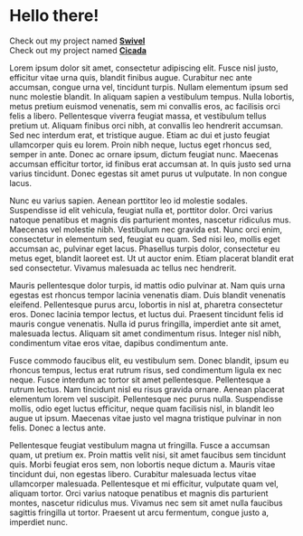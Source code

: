 # Hello there!
Check out my project named [**Swivel**](https://prithvs.github.io/swivel/)   
Check out my project named [**Cicada**](https://prithvs.github.io/cicada/)   


Lorem ipsum dolor sit amet, consectetur adipiscing elit. Fusce nisl justo, efficitur vitae urna quis, blandit finibus augue. Curabitur nec ante accumsan, congue urna vel, tincidunt turpis. Nullam elementum ipsum sed nunc molestie blandit. In aliquam sapien a vestibulum tempus. Nulla lobortis, metus pretium euismod venenatis, sem mi convallis eros, ac facilisis orci felis a libero. Pellentesque viverra feugiat massa, et vestibulum tellus pretium ut. Aliquam finibus orci nibh, at convallis leo hendrerit accumsan. Sed nec interdum erat, et tristique augue. Etiam ac dui et justo feugiat ullamcorper quis eu lorem. Proin nibh neque, luctus eget rhoncus sed, semper in ante. Donec ac ornare ipsum, dictum feugiat nunc. Maecenas accumsan efficitur tortor, id finibus erat accumsan at. In quis justo sed urna varius tincidunt. Donec egestas sit amet purus ut vulputate. In non congue lacus.

Nunc eu varius sapien. Aenean porttitor leo id molestie sodales. Suspendisse id elit vehicula, feugiat nulla et, porttitor dolor. Orci varius natoque penatibus et magnis dis parturient montes, nascetur ridiculus mus. Maecenas vel molestie nibh. Vestibulum nec gravida est. Nunc orci enim, consectetur in elementum sed, feugiat eu quam. Sed nisi leo, mollis eget accumsan ac, pulvinar eget lacus. Phasellus turpis dolor, consectetur eu metus eget, blandit laoreet est. Ut ut auctor enim. Etiam placerat blandit erat sed consectetur. Vivamus malesuada ac tellus nec hendrerit.

Mauris pellentesque dolor turpis, id mattis odio pulvinar at. Nam quis urna egestas est rhoncus tempor lacinia venenatis diam. Duis blandit venenatis eleifend. Pellentesque purus arcu, lobortis in nisl at, pharetra consectetur eros. Donec lacinia tempor lectus, et luctus dui. Praesent tincidunt felis id mauris congue venenatis. Nulla id purus fringilla, imperdiet ante sit amet, malesuada lectus. Aliquam sit amet condimentum risus. Integer nisl nibh, condimentum vitae eros vitae, dapibus condimentum ante.

Fusce commodo faucibus elit, eu vestibulum sem. Donec blandit, ipsum eu rhoncus tempus, lectus erat rutrum risus, sed condimentum ligula ex nec neque. Fusce interdum ac tortor sit amet pellentesque. Pellentesque a rutrum lectus. Nam tincidunt nisl eu risus gravida ornare. Aenean placerat elementum lorem vel suscipit. Pellentesque nec purus nulla. Suspendisse mollis, odio eget luctus efficitur, neque quam facilisis nisl, in blandit leo augue ut ipsum. Maecenas vitae justo vel magna tristique pulvinar in non felis. Donec a lectus ante.

Pellentesque feugiat vestibulum magna ut fringilla. Fusce a accumsan quam, ut pretium ex. Proin mattis velit nisi, sit amet faucibus sem tincidunt quis. Morbi feugiat eros sem, non lobortis neque dictum a. Mauris vitae tincidunt dui, non egestas libero. Curabitur malesuada lectus vitae ullamcorper malesuada. Pellentesque et mi efficitur, vulputate quam vel, aliquam tortor. Orci varius natoque penatibus et magnis dis parturient montes, nascetur ridiculus mus. Vivamus nec sem sit amet nulla faucibus sagittis fringilla ut tortor. Praesent ut arcu fermentum, congue justo a, imperdiet nunc.


